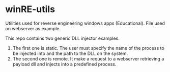 # winRE-utils
Utilities used for reverse engineering windows apps (Educational). File used on webserver as example.

This repo contains two generic DLL injector examples.
1. The first one is static. The user must specify the name of the process to be injected into and the path to the DLL on the system. 
2. The second one is remote. It make a request to a webserver retrieving a payload dll and injects into a predefined process. 
